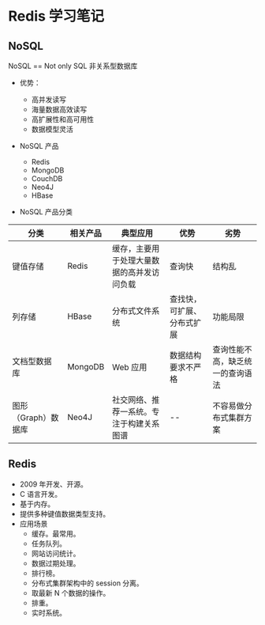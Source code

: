 # Redis 学习笔记

## NoSQL

NoSQL == Not only SQL 非关系型数据库

* 优势：
  * 高并发读写
  * 海量数据高效读写
  * 高扩展性和高可用性
  * 数据模型灵活

* NoSQL 产品
  * Redis
  * MongoDB
  * CouchDB
  * Neo4J
  * HBase

* NoSQL 产品分类

| 分类 | 相关产品 | 典型应用 | 优势 | 劣势 |
| --- | --- | --- | -- | -- | 
| 键值存储 | Redis | 缓存，主要用于处理大量数据的高并发访问负载 | 查询快 | 结构乱 |
| 列存储 | HBase | 分布式文件系统 | 查找快，可扩展、分布式扩展 | 功能局限 |
| 文档型数据库 | MongoDB | Web 应用 | 数据结构要求不严格 | 查询性能不高，缺乏统一的查询语法 |
| 图形（Graph）数据库 | Neo4J | 社交网络、推荐一系统。专注于构建关系图谱 | -- | 不容易做分布式集群方案 |

## Redis

* 2009 年开发、开源。
* C 语言开发。
* 基于内存。
* 提供多种键值数据类型支持。
* 应用场景
  * 缓存。最常用。
  * 任务队列。
  * 网站访问统计。
  * 数据过期处理。
  * 排行榜。
  * 分布式集群架构中的 session 分离。
  * 取最新 N 个数据的操作。
  * 排重。
  * 实时系统。



